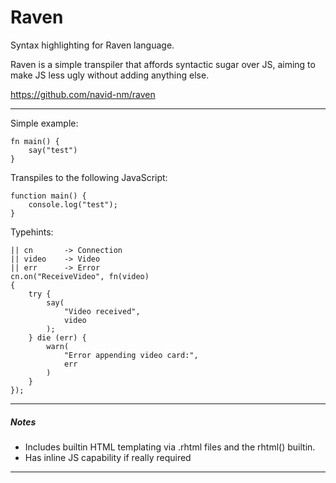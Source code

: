 # Raven

Syntax highlighting for Raven language.

Raven is a simple transpiler that affords syntactic sugar over JS, aiming to make JS less ugly without adding anything else.

https://github.com/navid-nm/raven

---

Simple example:

```
fn main() {
    say("test")
}
```

Transpiles to the following JavaScript:

```
function main() {
    console.log("test");
}
```

Typehints:

```
|| cn       -> Connection
|| video    -> Video
|| err      -> Error
cn.on("ReceiveVideo", fn(video)
{
    try {
        say(
            "Video received",
            video
        );
    } die (err) {
        warn(
            "Error appending video card:",
            err
        )
    }
});
```

---

##### Notes

-  Includes builtin HTML templating via .rhtml files and the rhtml() builtin.
-  Has inline JS capability if really required

---
